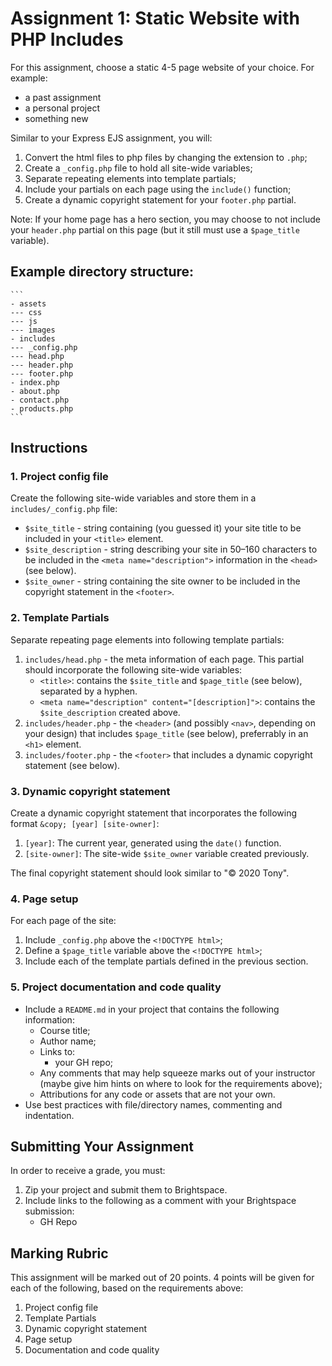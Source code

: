 # Assignment 1: Static Website with PHP Includes
For this assignment, choose a static 4-5 page website of your choice. For example:
- a past assignment
- a personal project
- something new

Similar to your Express EJS assignment, you will:
1. Convert the html files to php files by changing the extension to `.php`;
2. Create a `_config.php` file to hold all site-wide variables;
3. Separate repeating elements into template partials;
4. Include your partials on each page using the `include()` function;
5. Create a dynamic copyright statement for your `footer.php` partial.

Note: If your home page has a hero section, you may choose to not include your `header.php` partial on this page (but it still must use a `$page_title` variable).

## Example directory structure:

    ```
    - assets
    --- css
    --- js
    --- images
    - includes
    --- _config.php
    --- head.php
    --- header.php
    --- footer.php
    - index.php
    - about.php
    - contact.php
    - products.php
    ```

## Instructions
### 1. Project config file
Create the following site-wide variables and store them in a `includes/_config.php` file:
- `$site_title` - string containing (you guessed it) your site title to be included in your `<title>` element.
- `$site_description` - string describing your site in 50–160 characters to be included in the `<meta name="description">` information in the `<head>` (see below).
- `$site_owner` - string containing the site owner to be included in the copyright statement in the `<footer>`.

### 2. Template Partials
Separate repeating page elements into following template partials:
1. `includes/head.php` - the meta information of each page. This partial should incorporate the following site-wide variables:
    - `<title>`: contains the `$site_title` and `$page_title` (see below), separated by a hyphen.
    - `<meta name="description" content="[description]">`: contains the `$site_description` created above.
2. `includes/header.php` - the `<header>` (and possibly `<nav>`, depending on your design) that includes `$page_title` (see below), preferrably in an `<h1>` element.
3. `includes/footer.php` - the `<footer>` that includes a dynamic copyright statement (see below).

### 3. Dynamic copyright statement
Create a dynamic copyright statement that incorporates the following format `&copy; [year] [site-owner]`:
1. `[year]`: The current year, generated using the `date()` function.
2. `[site-owner]`: The site-wide `$site_owner` variable created previously.

The final copyright statement should look similar to "&copy; 2020 Tony".

### 4. Page setup
For each page of the site:
1. Include `_config.php` above the `<!DOCTYPE html>`;
2. Define a `$page_title` variable above the `<!DOCTYPE html>`;
3. Include each of the template partials defined in the previous section.

### 5. Project documentation and code quality
- Include a `README.md` in your project that contains the following information:
  - Course title;
  - Author name;
  - Links to:
    - your GH repo;
  - Any comments that may help squeeze marks out of your instructor (maybe give him hints on where to look for the requirements above);
  - Attributions for any code or assets that are not your own.
- Use best practices with file/directory names, commenting and indentation.

## Submitting Your Assignment
In order to receive a grade, you must:
1. Zip your project and submit them to Brightspace.
2. Include links to the following as a comment with your Brightspace submission:
    - GH Repo

## Marking Rubric
This assignment will be marked out of 20 points. 4 points will be given for each of the following, based on the requirements above:
1. Project config file
2. Template Partials
3. Dynamic copyright statement
4. Page setup
5. Documentation and code quality

